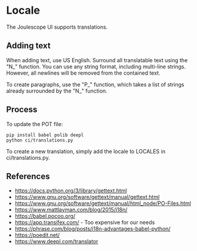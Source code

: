 
# Locale

The Joulescope UI supports translations.


## Adding text

When adding text, use US English.  Surround all translatable text using
the "N_" function.  You can use any string format, including multi-line
strings.  However, all newlines will be removed from the contained text.

To create paragraphs, use the "P_" function, which takes a list of
strings already surrounded by the "N_" function.   


## Process

To update the POT file:

```
pip install babel polib deepl
python ci/translations.py
```

To create a new translation, simply add the locale to 
LOCALES in ci/translations.py.


## References

* https://docs.python.org/3/library/gettext.html
* https://www.gnu.org/software/gettext/manual/gettext.html
* https://www.gnu.org/software/gettext/manual/html_node/PO-Files.html
* https://www.mattlayman.com/blog/2015/i18n/
* https://babel.pocoo.org/
* https://app.transifex.com/ - Too expensive for our needs
* https://phrase.com/blog/posts/i18n-advantages-babel-python/
* https://poedit.net/
* https://www.deepl.com/translator
